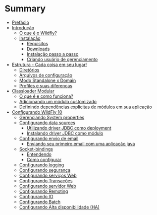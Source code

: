 # Summary

* [Prefácio](README.md)
* [Introdução](introducao.md)
    * [O que é o Wildfly?](o_que_e_wildfly.md)
    * [Instalação](instalacao.md)
        * [Requisitos](instalacao/requisitos.md)
        * [Downloads](instalacao/downloads.md)
        * [Instalação passo a passo](instalacao/instalacao_passo_a_passo.md)
        * [Criando usuário de gerenciamento](instalacao/criando_usuario_de_gerenciamento.md)
* [Estrutura - Cada coisa em seu lugar!](estrutura_-_cada_coisa_em_seu_lugar.md)
    * [Diretórios](estrutura/diretorios.md)
    * [Arquivos de configuração](estrutura/arquivos_de_configuracao.md)
    * [Modo Standalone x Domain](estrutura/modo_standalone_x_domain.md)
    * [Profiles e suas diferenças](estrutura/profiles_e_suas_diferencas.md)
* [Classloader Modular](classloader/introducao.md)
    * [O que é e como funciona?](classloader/como_funciona.md)
    * [Adicionando um módulo customizado](classloader/modulo_customizado.md)
    * [Definindo dependências explícitas de módulos em sua aplicação](classloader/dependencias_explicitas.md)
* [Configurando WildFly 10](configurando_wildfly_10.md)
    * [Gerenciando System properties](gerenciando_system_properties.md)
    * [Configurando data sources](configurando_data_sources.md)
        * [Utilizando driver JDBC como deployment](utilizando_driver_jdbc_como_deployment.md)
        * [Instalando driver JDBC como módulo](instalando_driver_jdbc_como_modulo.md)
    * [Configurando envio de email](configurando_envio_de_email.md)
        * [Enviando seu primeiro email com uma aplicação java](enviando_seu_primeiro_email_com_uma_aplicacao_java.md)
    * [Socket-bindings](socket-bindings.md)
        * [Entendendo](entendendo.md)
        * [Como configurar](como_configurar.md)
    * [Configurando logging](configurando_o_subsystem_logging.md)
    * [Configurando segurança]()
    * [Configurando serviços Web]()
    * [Configurando Transações]()
    * [Configurando servidor Web]()
    * [Configurando Remoting]()
    * [Configurando IO]()
    * [Configurando Batch]()
    * [Configurando Alta disponibilidade (HA)]()

